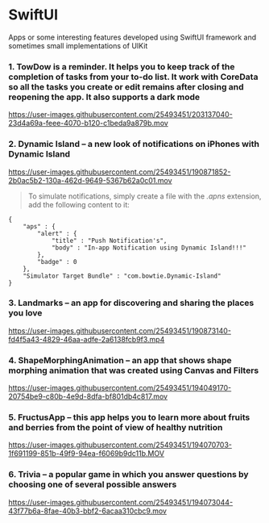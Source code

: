 # SwiftUI
Apps or some interesting features developed using SwiftUI framework and sometimes small implementations of UIKit

### 1. TowDow is a reminder. It helps you to keep track of the completion of tasks from your to-do list. It work with CoreData so all the tasks you create or edit remains after closing and reopening the app. It also supports a dark mode

https://user-images.githubusercontent.com/25493451/203137040-23d4a69a-feee-4070-b120-c1beda9a879b.mov

### 2. Dynamic Island – a new look of notifications on iPhones with Dynamic Island

https://user-images.githubusercontent.com/25493451/190871852-2b0ac5b2-130a-462d-9649-5367b62a0c01.mov

> To simulate notifications, simply create a file with the *.apns* extension, add the following content to it:

    {
        "aps" : {
            "alert" : {
                "title" : "Push Notification's",
                "body" : "In-app Notification using Dynamic Island!!!"
            },
            "badge" : 0
        },
        "Simulator Target Bundle" : "com.bowtie.Dynamic-Island"
    }

### 3. Landmarks – an app for discovering and sharing the places you love

https://user-images.githubusercontent.com/25493451/190873140-fd4f5a43-4829-46aa-adfe-2a6138fcb9f3.mp4

### 4. ShapeMorphingAnimation – an app that shows shape morphing animation that was created using Canvas and Filters

https://user-images.githubusercontent.com/25493451/194049170-20754be9-c80b-4e9d-8dfa-bf801db4c817.mov

### 5. FructusApp – this app helps you to learn more about fruits and berries from the point of view of healthy nutrition

https://user-images.githubusercontent.com/25493451/194070703-1f691199-851b-49f9-94ea-f6069b9dc11b.MOV

### 6. Trivia – a popular game in which you answer questions by choosing one of several possible answers

https://user-images.githubusercontent.com/25493451/194073044-43f77b6a-8fae-40b3-bbf2-6acaa310cbc9.mov
